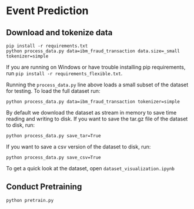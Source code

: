 # Event Prediction

## Download and tokenize data
```
pip install -r requirements.txt
python process_data.py data=ibm_fraud_transaction data.size=_small tokenizer=simple 
```

If you are running on Windows or have trouble installing pip requirements, run `pip install -r requirements_flexible.txt`.

Running the `process_data.py` line above loads a small subset of the dataset for testing. To load the full dataset run:
```
python process_data.py data=ibm_fraud_transaction tokenizer=simple
```

By default we download the dataset as stream in memory to save time reading and writing to disk. If you want to save the tar.gz file of the dataset to disk, run:
```
python process_data.py save_tar=True
```

If you want to save a csv version of the dataset to disk, run:
```
python process_data.py save_csv=True
```

To get a quick look at the dataset, open `dataset_visualization.ipynb`

## Conduct Pretraining

```
python pretrain.py
```